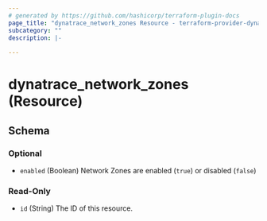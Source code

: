 ```yaml
---
# generated by https://github.com/hashicorp/terraform-plugin-docs
page_title: "dynatrace_network_zones Resource - terraform-provider-dynatrace"
subcategory: ""
description: |-
  
---
```


# dynatrace_network_zones (Resource)





<!-- schema generated by tfplugindocs -->
## Schema

### Optional

- `enabled` (Boolean) Network Zones are enabled (`true`) or disabled (`false`)

### Read-Only

- `id` (String) The ID of this resource.


